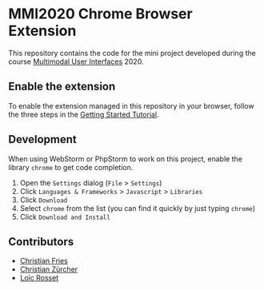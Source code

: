 # MMI2020 Chrome Browser Extension

This repository contains the code for the mini project developed during the course [Multimodal User Interfaces](https://mcs.unibnf.ch/courses/multimodal-user-interfaces) 2020.

## Enable the extension

To enable the extension managed in this repository in your browser, follow the three steps in the [Getting Started Tutorial](https://developer.chrome.com/extensions/getstarted#manifest).

## Development

When using WebStorm or PhpStorm to work on this project, enable the library `chrome` to get code completion.

1. Open the `Settings` dialog (`File` > `Settings`)
2. Click `Languages & Frameworks` > `Javascript` > `Libraries`
3. Click `Download`
4. Select `chrome` from the list (you can find it quickly by just typing `chrome`)
5. Click `Download and Install`

## Contributors

* [Christian Fries](https://github.com/christian-fries)
* [Christian Zürcher](https://github.com/jacktraror)
* [Loïc Rosset](https://github.com/LoRosset)
